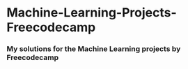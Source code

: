 # Machine-Learning-Projects-Freecodecamp
### My solutions for the Machine Learning projects by Freecodecamp
